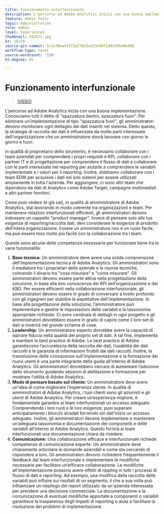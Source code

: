 ```yaml
---
title: Funzionamento interfunzionale
description: L’percorso ad Adobe Analytics inizia con una buona implementazione. Conosciamo tutti il detto di "spazzatura dentro, spazzatura fuori". Per eliminare un’implementazione di tipo "spazzatura fuori", gli amministratori devono monitorare ogni dettaglio dei dati inseriti nel sistema. Detto questo, la strategia di raccolta dei dati è influenzata da molte parti interessate dell'organizzazione che un amministratore dovrà lavorare con giorno in giorno e fuori.
feature: Admin Tools
topic: Administration
role: Admin
level: Experienced
thumbnail: 342071.jpg
kt: 10129
source-git-commit: 5c1a78ea47373af78e3ad33e48f1401405e8bd88
workflow-type: tm+mt
source-wordcount: '720'
ht-degree: 0%

---
```



# Funzionamento interfunzionale

>[!VIDEO](https://video.tv.adobe.com/v/342071/?quality=12&learn=on)

L’percorso ad Adobe Analytics inizia con una buona implementazione. Conosciamo tutti il detto di &quot;spazzatura dentro, spazzatura fuori&quot;. Per eliminare un’implementazione di tipo &quot;spazzatura fuori&quot;, gli amministratori devono monitorare ogni dettaglio dei dati inseriti nel sistema. Detto questo, la strategia di raccolta dei dati è influenzata da molte parti interessate dell&#39;organizzazione che un amministratore dovrà lavorare con giorno in giorno e fuori.

In qualità di proprietario dello strumento, è necessario collaborare con i team aziendali per comprendere i propri requisiti e KPI, collaborare con i partner IT e di progettazione per comprendere il flusso di dati e collaborare con le parti interessate nel reporting per aiutarle a comprendere le variabili implementate e i valori per il reporting. Inoltre, dobbiamo collaborare con i team EDW per acquisire i dati nei loro sistemi per essere utilizzati ampiamente in tutta l&#39;azienda. Per aggiungere, ci sono altri team che dipendono da dati di Analytics come Adobe Target, campagne multimediali e altri partner fornitori.

Come puoi vedere (e già sai), in qualità di amministratore di Adobe Analytics, stai lavorando in modo coerente tra organizzazioni e team. Per mantenere relazioni interfunzionali efficienti, gli amministratori devono indossare un cappello &quot;product manager&quot;. Invece di pensare solo alle tue esigenze di reporting/raccolta dati, devi considerare le esigenze di prodotto dell’intera organizzazione. Essere un amministratore non è un ruolo facile, ma può essere reso molto più facile con la collaborazione tra i team.

Queste sono alcune delle competenze necessarie per funzionare bene tra le varie funzionalità:

1. **Base tecnica:** Un amministratore deve avere una solida comprensione dell’implementazione tecnica di Adobe Analytics. Gli amministratori sono il mediatore tra i proprietari delle aziende e le risorse tecniche, colmando il divario tra &quot;cosa misurare&quot; e &quot;come misurare&quot;. Gli amministratori devono essere parte attiva nella progettazione della soluzione, in base alla loro conoscenza dei KPI dell’organizzazione e dei KBO. Per essere efficienti nella collaborazione interfunzionale, gli amministratori devono essere in grado di conversare a livello profondo con gli ingegneri per stabilire le aspettative dell&#39;implementazione. In base alla progettazione della soluzione, l’amministratore può implementare e gestire le impostazioni delle variabili e la tassonomia appropriate richieste. Ci sono centinaia di dettagli in ogni progetto e gli amministratori dovrebbero essere in grado di capire come il loro set di dati si inserirà nel grande schema di cose.
1. **Leadership:** Un amministratore esperto dovrebbe avere la capacità di ispirare fiducia nella qualità del proprio set di dati. A tal fine, implementa e mantieni le best practice di Adobe. Le best practice di Adobe garantiscono l’accuratezza della raccolta dei dati, l’usabilità dei dati raccolti e la garanzia di informazioni fruibili dai dati raccolti. Inoltre, la trasmissione delle conoscenze sull’implementazione e la formazione dei nuovi utenti è una parte integrante della guida all’interno di Adobe Analytics. Gli amministratori dovrebbero cercare di aumentare l’adozione dello strumento guidando sessioni di abilitazione e formazione per mostrare l’utilità di Adobe Analytics.
1. **Modo di pensare basato sul cliente:** Un amministratore deve avere un&#39;idea di come migliorare l&#39;esperienza utente. In qualità di amministratori di Adobe Analytics, i tuoi clienti sono gli azionisti e gli utenti di Adobe Analytics. Per creare un’esperienza migliore, è fondamentale garantire ai team interfunzionali un accesso adeguato.  Comprendendo i loro ruoli e le loro esigenze, puoi superare anticipatamente i blocchi stradali fornendo sin dall&#39;inizio un accesso adeguato. Inoltre, gli amministratori devono implementare e mantenere un’adeguata tassonomia e documentazione dei componenti e delle variabili all’interno di Adobe Analytics. Questo fornirà ai team interfunzionali una documentazione chiara da rivedere.
1. **Comunicazione:** Una collaborazione efficace e interfunzionale richiede competenze di comunicazione esperte. Un amministratore deve chiaramente articolare le domande aziendali e come sta cercando di rispondere a loro. Gli amministratori devono richiedere frequentemente il feedback dal team interfunzionale e implementare le modifiche necessarie per facilitare un’efficace collaborazione. Le modifiche all&#39;implementazione possono avere effetti di rippling in tutti i processi di flusso di dati e reporting. Ad esempio, una modifica della raccolta delle variabili può influire sui risultati di un segmento, il che a sua volta può influenzare un riepilogo del report utilizzato da un&#39;azienda interessata per prendere una decisione commerciale. La documentazione e la comunicazione di eventuali modifiche apportate a componenti o variabili garantisce la trasparenza degli impatti di reporting e aiuta a facilitare la risoluzione dei problemi di implementazione.
